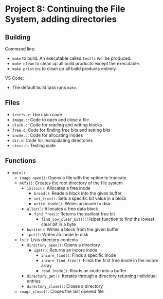 # Project 8: Continuing the File System, adding directories

## Building

Command line:

* `make` to build. An executable called `testfs` will be produced.
* `make clean` to clean up all build products except the executable.
* `make pristine` to clean up all build products entirely.


VS Code:

* The default build task runs `make`.

## Files

* `testfs.c`: The main code
* `image.c`: Code to open and close a file
* `block.c`: Code for reading and writing blocks
* `free.c`: Code for finding free bits and setting bits
* `inode.c`: Code for allocating inodes
* `dir.c`: Code for manipulating directories
* `ctest.h`: Testing suite

## Functions

* `main()`
  * `image_open()`: Opens a file with the option to truncate
  * `mkfs()`: Creates the root directory of the file system
    * `ialloc()`: Allocates a free inode
      * `bread()`: Reads a block into the given buffer
      * `set_free()`: Sets a specific bit value in a block
      * `write_inode()`: Writes an inode to disk
    * `alloc()`: Allocates a free data block
      * `find_free()`: Returns the earliest free bit
        * `find_low_clear_bit()`: Helper function to find the lowest clear bit in a byte
    * `bwrite()`: Writes a block from the given buffer
    * `iput()`: Writes an inode to disk
  * `ls()`: Lists directory contents
    * `directory_open()`: Opens a directory
      * `iget()`: Returns an incore inode
        * `incore_find()`: Finds a specific inode
        * `incore_find_free()`: Finds the first free inode in the incore array
        * `read_inode()`: Reads an inode into a buffer
    * `directory_get()`: Iterates through a directory returning individual entries
    * `directory_close()`: Closes a directory
  * `image_close()`: Closes the last opened file
